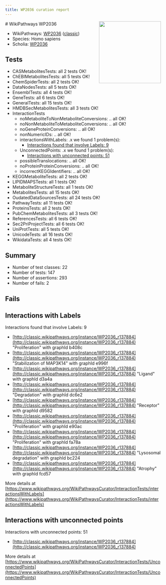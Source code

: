 ```yaml
---
title: WP2036 curation report
---
```


<img style="float: right; width: 200px" src="https://upload.wikimedia.org/wikipedia/commons/thumb/8/83/Wplogo_with_text_500.png/640px-Wplogo_with_text_500.png" />
# WikiPathways WP2036

* WikiPathways: [WP2036](https://wikipathways.org/pathways/WP2036) ([classic](https://classic.wikipathways.org/instance/WP2036))
* Species: Homo sapiens
* Scholia: [WP2036](https://scholia.toolforge.org/wikipathways/WP2036)
## Tests
* CASMetabolitesTests: all 2 tests OK!
* ChEBIMetabolitesTests: all 5 tests OK!
* ChemSpiderTests: all 2 tests OK!
* DataNodesTests: all 5 tests OK!
* EnsemblTests: all 4 tests OK!
* GeneTests: all 6 tests OK!
* GeneralTests: all 15 tests OK!
* HMDBSecMetabolitesTests: all 3 tests OK!
* InteractionTests
    * noMetaboliteToNonMetaboliteConversions: .. all OK!
    * noNonMetaboliteToMetaboliteConversions: .. all OK!
    * noGeneProteinConversions: .. all OK!
    * nonNumericIDs: .. all OK!
    * interactionsWithLabels: .x we found 1 problem(s):
        * [Interactions found that involve Labels: 9](#630d2680)
    * UnconnectedPoints: .x we found 1 problem(s):
        * [Interactions with unconnected points: 51](#7f1d40f4)
    * possibleTranslocations: .. all OK!
    * noProteinProteinConversions: .. all OK!
    * incorrectKEGGIdentifiers: .. all OK!
* KEGGMetaboliteTests: all 2 tests OK!
* LIPIDMAPSTests: all 1 tests OK!
* MetaboliteStructureTests: all 1 tests OK!
* MetabolitesTests: all 15 tests OK!
* OudatedDataSourcesTests: all 24 tests OK!
* PathwayTests: all 11 tests OK!
* ProteinsTests: all 2 tests OK!
* PubChemMetabolitesTests: all 3 tests OK!
* ReferencesTests: all 6 tests OK!
* Sec2PriProjectTests: all 6 tests OK!
* UniProtTests: all 5 tests OK!
* UnicodeTests: all 16 tests OK!
* WikidataTests: all 4 tests OK!


## Summary

* Number of test classes: 22
* Number of tests: 147
* Number of assertions: 293
* Number of fails: 2

## Fails

<a name="630d2680" />

## Interactions with Labels

Interactions found that involve Labels: 9

* [http://classic.wikipathways.org/instance/WP2036_r137884](http://classic.wikipathways.org/instance/WP2036_r137884) "Proliferation" with graphId b408c
* [http://classic.wikipathways.org/instance/WP2036_r137884](http://classic.wikipathways.org/instance/WP2036_r137884) "Stabilization of MAP3K14" with graphId e996f
* [http://classic.wikipathways.org/instance/WP2036_r137884](http://classic.wikipathways.org/instance/WP2036_r137884) "Ligand" with graphId d3a4a
* [http://classic.wikipathways.org/instance/WP2036_r137884](http://classic.wikipathways.org/instance/WP2036_r137884) "Degradation" with graphId dc6e2
* [http://classic.wikipathways.org/instance/WP2036_r137884](http://classic.wikipathways.org/instance/WP2036_r137884) "Receptor" with graphId d9582
* [http://classic.wikipathways.org/instance/WP2036_r137884](http://classic.wikipathways.org/instance/WP2036_r137884) "Proliferation" with graphId e90ac
* [http://classic.wikipathways.org/instance/WP2036_r137884](http://classic.wikipathways.org/instance/WP2036_r137884) "Proliferation" with graphId fa78a
* [http://classic.wikipathways.org/instance/WP2036_r137884](http://classic.wikipathways.org/instance/WP2036_r137884) "Lysosomal degradation" with graphId bc224
* [http://classic.wikipathways.org/instance/WP2036_r137884](http://classic.wikipathways.org/instance/WP2036_r137884) "Atrophy" with graphId fcd57


More details at [https://www.wikipathways.org/WikiPathwaysCurator/InteractionTests/interactionsWithLabels](https://www.wikipathways.org/WikiPathwaysCurator/InteractionTests/interactionsWithLabels)

<a name="7f1d40f4" />

## Interactions with unconnected points

Interactions with unconnected points: 51

* [http://classic.wikipathways.org/instance/WP2036_r137884](http://classic.wikipathways.org/instance/WP2036_r137884)


More details at [https://www.wikipathways.org/WikiPathwaysCurator/InteractionTests/UnconnectedPoints](https://www.wikipathways.org/WikiPathwaysCurator/InteractionTests/UnconnectedPoints)

